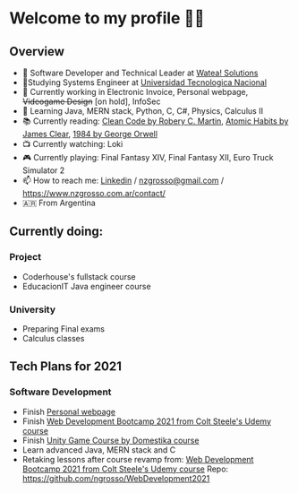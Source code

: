 # Welcome to my profile 👨‍💻

## Overview

- 🏢 Software Developer and Technical Leader at [Watea! Solutions](https://www.wateasolutions.com/)
- 📓Studying Systems Engineer at [Universidad Tecnologica Nacional](https://www.frba.utn.edu.ar/)
- 🔭 Currently working in Electronic Invoice, Personal webpage, ~~Videogame Design~~ [on hold], InfoSec 
- 🌱 Learning Java, MERN stack, Python, C, C#, Physics, Calculus II
- 📚 Currently reading: [Clean Code by Robery C. Martin](https://www.goodreads.com/book/show/3735293-clean-code), [Atomic Habits by James Clear](https://www.goodreads.com/book/show/40121378-atomic-habits), [1984 by George Orwell](https://www.goodreads.com/book/show/40961427-1984)
- 📺 Currently watching: Loki
- 🎮 Currently playing: Final Fantasy XIV, Final Fantasy XII, Euro Truck Simulator 2
- 📫 How to reach me: [Linkedin](https://www.linkedin.com/in/nicolas-grosso/) / nzgrosso@gmail.com / https://www.nzgrosso.com.ar/contact/
- 🇦🇷 From Argentina

## Currently doing:
### Project

- Coderhouse's fullstack course
- EducacionIT Java engineer course

 
### University
- Preparing Final exams
- Calculus classes
 
 ## Tech Plans for 2021
 ### Software Development
 - Finish [Personal webpage](https://nzgrosso.com.ar/)
 - Finish [Web Development Bootcamp 2021 from Colt Steele's Udemy course](https://www.udemy.com/course/the-web-developer-bootcamp/)
 - Finish [Unity Game Course by Domestika course](https://github.com/ngrosso/UnityProject)
 - Learn advanced Java, MERN stack and C
 - Retaking lessons after course revamp from: [Web Development Bootcamp 2021 from Colt Steele's Udemy course](https://www.udemy.com/course/the-web-developer-bootcamp/)
 Repo: https://github.com/ngrosso/WebDevelopment2021


